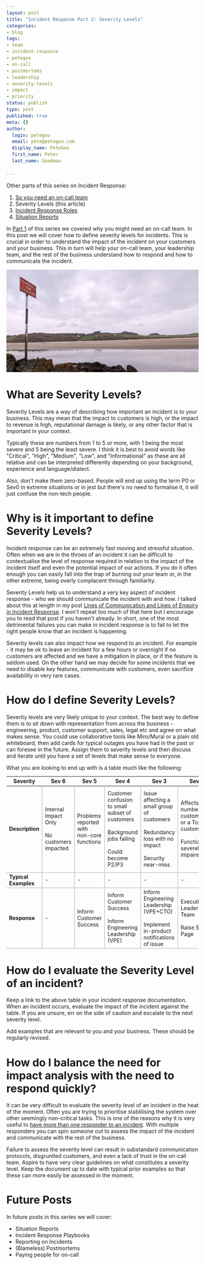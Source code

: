 ```yaml
---
layout: post
title: "Incident Response Part 2: Severity Levels"
categories:
- blog
tags:
- team
- incident-response
- petegoo
- on-call
- postmortems
- leadership
- severity-levels
- impact
- priority
status: publish
type: post
published: true
meta: {}
author:
  login: petegoo
  email: pete@petegoo.com
  display_name: PeteGoo
  first_name: Peter
  last_name: Goodman

---
```


Other parts of this series on Incident Response:

1. [So you need an on-call team](https://blog.petegoo.com/2023/12/06/so-you-need-an-on-call-team/)
2. Severity Levels (this article)
3. [Incident Response Roles](https://blog.petegoo.com/2024/01/27/incident-response-roles/)
4. [Situation Reports](https://blog.petegoo.com/2024/03/13/incident-response-sitreps/)

In [Part 1](https://blog.petegoo.com/2023/12/06/so-you-need-an-on-call-team/) of this series we covered why you might need an on-call team. In this post we will cover how to define severity levels for incidents. This is crucial in order to understand the impact of the incident on your customers and your business. This in turn will help your on-call team, your leadership team, and the rest of the business understand how to respond and how to communicate the incident.


![delboy mobile](/images/2024/dangerous-for-swimming.jpg)

# What are Severity Levels?
Severity Levels are a way of describing how important an incident is to your business. This may mean that the impact to customers is high, or the impact to revenue is high, reputational damage is likely, or any other factor that is important in your context.

Typically these are numbers from 1 to 5 or more, with 1 being the most severe and 5 being the least severe. I think it is best to avoid words like "Critical", "High", "Medium", "Low", and "Informational" as these are all relative and can be interpreted differently depending on your background, experience and language/dialect.

Also, don't make them zero-based. People will end up using the term P0 or Sev0 in extreme situations or in jest but there's no need to formalise it, it will just confuse the non-tech people.

# Why is it important to define Severity Levels?
Incident response can be an extremely fast moving and stressful situation. Often when we are in the throes of an incident it can be difficult to contextualise the level of response required in relation to the impact of the incident itself and even the potential impact of our actions. If you do it often enough you can easily fall into the trap of burning out your team or, in the other extreme, being overly complacent through familiarity.

Severity Levels help us to understand a very key aspect of incident response - who we should communicate the incident with and how. I talked about this at length in my post [Lines of Communication and Lines of Enquiry in Incident Response](https://blog.petegoo.com/2023/02/22/incident-response-lines-of-communication-enquiry/). I won't repeat too much of that here but I encourage you to read that post if you haven't already. In short, one of the most detrimental failures you can make in incident response is to fail to let the right people know that an incident is happening. 

Severity levels can also impact how we respond to an incident. For example - it may be ok to leave an incident for a few hours or overnight if no customers are affected and we have a mitigation in place, or if the feature is seldom used. On the other hand we may decide for some incidents that we need to disable key features, communicate with customers, even sacrifice availability in very rare cases.

# How do I define Severity Levels?

Severity levels are very likely unique to your context. The best way to define them is to sit down with representation from across the business - engineering, product, customer support, sales, legal etc and agree on what makes sense. You could use collaborative tools like Miro/Mural or a plain old whiteboard, then add cards for typical outages you have had in the past or can foresee in the future. Assign them to severity levels and then discuss and iterate until you have a set of levels that make sense to everyone.

What you are looking to end up with is a table much like the following:

<table>
  <thead>
    <tr style="border-bottom:1pt solid black;">
      <th>Severity</th>
      <th>Sev 6</th>
      <th>Sev 5</th>
      <th>Sev 4</th>
      <th>Sev 3</th>
      <th>Sev 2</th>
      <th>Sev 1</th>
    </tr>
  </thead>
  <tbody>
    <tr style="border-bottom:1pt solid darkgrey;">
      <td style="border-right:1pt solid darkgrey;"><strong>Description</strong></td>
      <td style="border-right:1pt solid darkgrey;">Internal Impact Only <br /><br /> No customers impacted</td>
      <td style="border-right:1pt solid darkgrey;">Problems reported with non-core functions</td>
      <td style="border-right:1pt solid darkgrey;">Customer confusion to small subset of customers <br /><br /> Background jobs failing <br /><br /> Could become P2/P3</td>
      <td style="border-right:1pt solid darkgrey;">Issue affecting a small group of customers <br /><br /> Redundancy loss with no impact <br /><br />Security near-miss</td>
      <td style="border-right:1pt solid darkgrey;">Affects large number of customers or a Top 10 customer <br /><br />Functionality severely impaired</td>
      <td>A serious event affecting most customers. <br /><br /> Generally unavailable <br /><br /> Impairs ability to perform key tasks <br /><br /> Security event e.g breach/disclosure</td>
    </tr>
    <tr style="border-bottom:1pt solid darkgrey;">
      <td style="border-right:1pt solid darkgrey;"><strong>Typical Examples</strong></td>
      <td style="border-right:1pt solid darkgrey;">-</td>
      <td style="border-right:1pt solid darkgrey;">-</td>
      <td style="border-right:1pt solid darkgrey;">-</td>
      <td style="border-right:1pt solid darkgrey;">-</td>
      <td style="border-right:1pt solid darkgrey;">-</td>
      <td>-</td>
    </tr>
    <tr style="border-bottom:1pt solid darkgrey;">
      <td style="border-right:1pt solid darkgrey;"><strong>Response</strong></td>
      <td style="border-right:1pt solid darkgrey;">-</td>
      <td style="border-right:1pt solid darkgrey;">Inform Customer Success</td>
      <td style="border-right:1pt solid darkgrey;">Inform Customer Success <br /><br /> Inform Engineering Leadership (VPE)</td>
      <td style="border-right:1pt solid darkgrey;">Inform Engineering Leadership (VPE+CTO) <br /><br /> Implement in-product notifications of issue</td>
      <td style="border-right:1pt solid darkgrey;">Executive Leadership Team<br /><br />Raise Status Page</td>
      <td>Notify Executive Leadership Team <br /><br />Notify Board<br /><br /></td>
    </tr>
  </tbody>
</table>


# How do I evaluate the Severity Level of an incident?
Keep a link to the above table in your incident response documentation. When an incident occurs, evaluate the impact of the incident against the table. If you are unsure, err on the side of caution and escalate to the next severity level.

Add examples that are relevant to you and your business. These should be regularly revised.

# How do I balance the need for impact analysis with the need to respond quickly?
It can be very difficult to evaluate the severity level of an incident in the heat of the moment. Often you are trying to prioritise stablilising the system over other seemingly non-critical tasks. This is one of the reasons why it is very useful to [have more than one responder to an incident](https://blog.petegoo.com/2023/12/06/so-you-need-an-on-call-team/). With multiple responders you can spin someone out to assess the impact of the incident and communicate with the rest of the business.

Failure to assess the severity level can result in substandard communication protocols, disgruntled customers, and even a lack of trust in the on-call team. Aspire to have very clear guidelines on what constitutes a severity level. Keep the document up to date with typical prior examples so that these can more easily be assessed in the moment.

# Future Posts

In future posts in this series we will cover:

- Situation Reports
- Incident Response Playbooks
- Reporting on Incidents
- (Blameless) Postmortems
- Paying people for on-call


